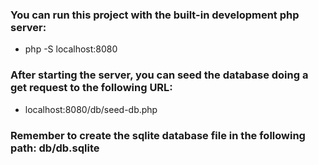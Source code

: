 ### You can run this project with the built-in development php server:
- php -S localhost:8080

### After starting the server, you can seed the database doing a get request to the following URL: 
- localhost:8080/db/seed-db.php

### Remember to create the sqlite database file in the following path: db/db.sqlite